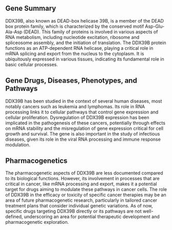 ## Gene Summary
DDX39B, also known as DEAD-box helicase 39B, is a member of the DEAD box protein family, which is characterized by the conserved motif Asp-Glu-Ala-Asp (DEAD). This family of proteins is involved in various aspects of RNA metabolism, including nucleotide excitation, ribosome and spliceosome assembly, and the initiation of translation. The DDX39B protein functions as an ATP-dependent RNA helicase, playing a critical role in mRNA splicing and export from the nucleus to the cytoplasm. It is ubiquitously expressed in various tissues, indicating its fundamental role in basic cellular processes.

## Gene Drugs, Diseases, Phenotypes, and Pathways
DDX39B has been studied in the context of several human diseases, most notably cancers such as leukemia and lymphomas. Its role in RNA processing links it to cellular pathways that control gene expression and cellular proliferation. Dysregulation of DDX39B expression has been implicated in the pathogenesis of these cancers, potentially through effects on mRNA stability and the misregulation of gene expression critical for cell growth and survival. The gene is also important in the study of infectious diseases, given its role in the viral RNA processing and immune response modulation.

## Pharmacogenetics
The pharmacogenetic aspects of DDX39B are less documented compared to its biological functions. However, its involvement in processes that are critical in cancer, like mRNA processing and export, makes it a potential target for drugs aiming to modulate these pathways in cancer cells. The role of DDX39B in the efficacy or toxicity of specific cancer therapies may be an area of future pharmacogenetic research, particularly in tailored cancer treatment plans that consider individual genetic variations. As of now, specific drugs targeting DDX39B directly or its pathways are not well-defined, underscoring an area for potential therapeutic development and pharmacogenetic exploration.